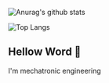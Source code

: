 ![Anurag's github stats](https://github-readme-stats.vercel.app/api?username=JaviDev27&count_private=true&show_icons=true&theme=algolia)

![Top Langs](https://github-readme-stats.vercel.app/api/top-langs/?username=JaviDev27&theme=algolia&layout=compact)

<!--
**JaviDev27/JaviDev27** is a ✨ _special_ ✨ repository because its `README.md` (this file) appears on your GitHub profile.

Here are some ideas to get you started:

- 🔭 I’m currently working on ...
- 🌱 I’m currently learning ...
- 👯 I’m looking to collaborate on ...
- 🤔 I’m looking for help with ...
- 💬 Ask me about ...
- 📫 How to reach me: ...
- 😄 Pronouns: ...
- ⚡ Fun fact: ...
-->

## Hellow Word 👋
I'm mechatronic engineering 
